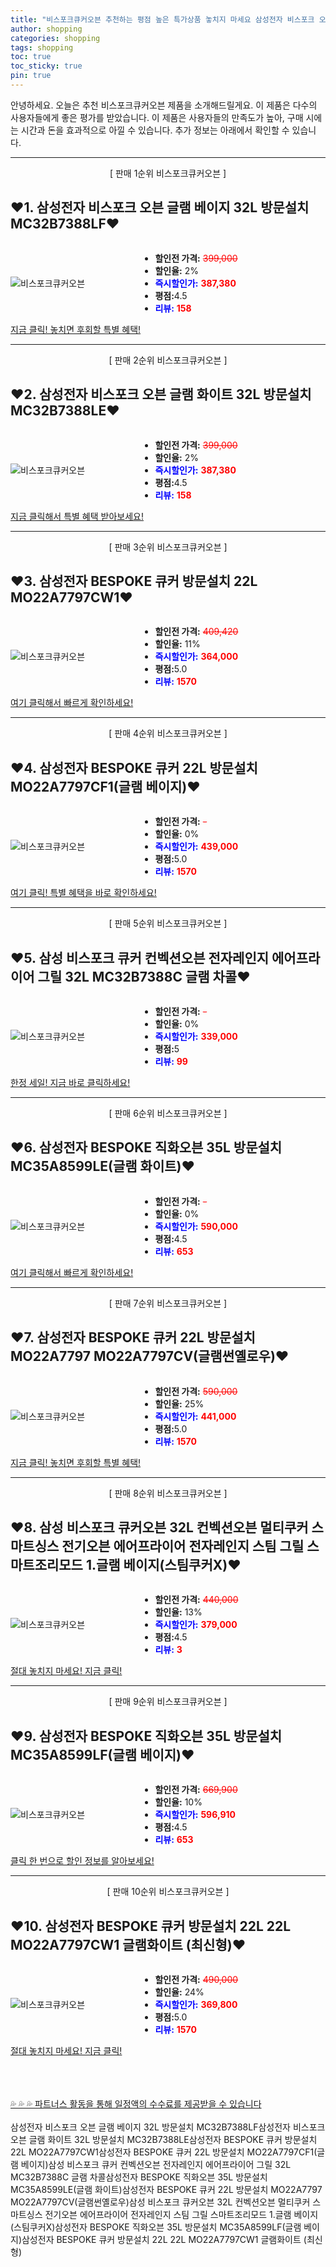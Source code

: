 ```yaml
---
title: "비스포크큐커오븐 추천하는 평점 높은 특가상품 놓치지 마세요 삼성전자 비스포크 오븐 글램 베이지"
author: shopping
categories: shopping
tags: shopping
toc: true
toc_sticky: true
pin: true
---
```

안녕하세요. 오늘은 추천 비스포크큐커오븐 제품을 소개해드릴게요. 이 제품은 다수의 사용자들에게 좋은 평가를 받았습니다. 이 제품은 사용자들의 만족도가 높아, 구매 시에는 시간과 돈을 효과적으로 아낄 수 있습니다. 추가 정보는 아래에서 확인할 수 있습니다.

---
<p class="toplist" style="margin: 0 auto; display: block; width: fit-content;">[ 판매 1순위 비스포크큐커오븐 ]</p>

<h2><strong>❤️1. 삼성전자 비스포크 오븐 글램 베이지 32L 방문설치 MC32B7388LF❤️</strong></h2>

<div style="display: flex; align-items: center;">
    <div style="flex: 0.4;">
        <img src="https://thumbnail7.coupangcdn.com/thumbnails/remote/230x230ex/image/rs_quotation_api/ybu6dgn8/f9bd79d13db54885b24d02c0212030bd.jpg" alt="비스포크큐커오븐" style="max-width: 100%;">
    </div>
    <div style="flex: 0.6; margin-left: 10px;">
        <ul>
            <li><strong>할인전 가격:</strong> <del style="color: red;">399,000</del></li>
            <li><strong>할인율:</strong> 2%</li>
            <li><span style='color:blue'><strong>즉시할인가:</strong></span> <span style='color:red'><strong>387,380</strong></span></li>
            <li><strong>평점:</strong>4.5</li>
            <li><span style='color:blue'><strong>리뷰:</strong></span> <span style='color:red'><strong>158</strong></span></li>
        </ul>
    </div>
</div>
<div class="center">
    <a href="https://William4Davisa.github.io?lptag=AF9450613&subid=githubio&pageKey=6741295299&traceid=V0-153&itemId=15737588588&vendorItemId=82951507390" class="myButton">
        지금 클릭! 놓치면 후회할 특별 혜택!
    </a>
</div>


---
<p class="toplist" style="margin: 0 auto; display: block; width: fit-content;">[ 판매 2순위 비스포크큐커오븐 ]</p>

<h2><strong>❤️2. 삼성전자 비스포크 오븐 글램 화이트 32L 방문설치 MC32B7388LE❤️</strong></h2>

<div style="display: flex; align-items: center;">
    <div style="flex: 0.4;">
        <img src="https://thumbnail10.coupangcdn.com/thumbnails/remote/230x230ex/image/rs_quotation_api/ckzmrear/f628986eb3a04d00a8d8342401ca78eb.jpg" alt="비스포크큐커오븐" style="max-width: 100%;">
    </div>
    <div style="flex: 0.6; margin-left: 10px;">
        <ul>
            <li><strong>할인전 가격:</strong> <del style="color: red;">399,000</del></li>
            <li><strong>할인율:</strong> 2%</li>
            <li><span style='color:blue'><strong>즉시할인가:</strong></span> <span style='color:red'><strong>387,380</strong></span></li>
            <li><strong>평점:</strong>4.5</li>
            <li><span style='color:blue'><strong>리뷰:</strong></span> <span style='color:red'><strong>158</strong></span></li>
        </ul>
    </div>
</div>
<div class="center">
    <a href="https://William4Davisa.github.io?lptag=AF9450613&subid=githubio&pageKey=6741295299&traceid=V0-153&itemId=15737588319&vendorItemId=82951507168" class="myButton">
        지금 클릭해서 특별 혜택 받아보세요!
    </a>
</div>


---
<p class="toplist" style="margin: 0 auto; display: block; width: fit-content;">[ 판매 3순위 비스포크큐커오븐 ]</p>

<h2><strong>❤️3. 삼성전자 BESPOKE 큐커 방문설치 22L MO22A7797CW1❤️</strong></h2>

<div style="display: flex; align-items: center;">
    <div style="flex: 0.4;">
        <img src="https://thumbnail7.coupangcdn.com/thumbnails/remote/230x230ex/image/retail/images/229687010697849-f504cf9a-b363-4a53-9980-b975e6a4058f.png" alt="비스포크큐커오븐" style="max-width: 100%;">
    </div>
    <div style="flex: 0.6; margin-left: 10px;">
        <ul>
            <li><strong>할인전 가격:</strong> <del style="color: red;">409,420</del></li>
            <li><strong>할인율:</strong> 11%</li>
            <li><span style='color:blue'><strong>즉시할인가:</strong></span> <span style='color:red'><strong>364,000</strong></span></li>
            <li><strong>평점:</strong>5.0</li>
            <li><span style='color:blue'><strong>리뷰:</strong></span> <span style='color:red'><strong>1570</strong></span></li>
        </ul>
    </div>
</div>
<div class="center">
    <a href="https://William4Davisa.github.io?lptag=AF9450613&subid=githubio&pageKey=7164430460&traceid=V0-153&itemId=14912526841&vendorItemId=82151158193" class="myButton">
        여기 클릭해서 빠르게 확인하세요!
    </a>
</div>


---
<p class="toplist" style="margin: 0 auto; display: block; width: fit-content;">[ 판매 4순위 비스포크큐커오븐 ]</p>

<h2><strong>❤️4. 삼성전자 BESPOKE 큐커 22L 방문설치 MO22A7797CF1(글램 베이지)❤️</strong></h2>

<div style="display: flex; align-items: center;">
    <div style="flex: 0.4;">
        <img src="https://thumbnail8.coupangcdn.com/thumbnails/remote/230x230ex/image/vendor_inventory/f82b/485b6d71b49e3c140e5bf5b420a6b0a6d42bcfcb9188d543e7bbf0989bd6.png" alt="비스포크큐커오븐" style="max-width: 100%;">
    </div>
    <div style="flex: 0.6; margin-left: 10px;">
        <ul>
            <li><strong>할인전 가격:</strong> <del style="color: red;">-</del></li>
            <li><strong>할인율:</strong> 0%</li>
            <li><span style='color:blue'><strong>즉시할인가:</strong></span> <span style='color:red'><strong>439,000</strong></span></li>
            <li><strong>평점:</strong>5.0</li>
            <li><span style='color:blue'><strong>리뷰:</strong></span> <span style='color:red'><strong>1570</strong></span></li>
        </ul>
    </div>
</div>
<div class="center">
    <a href="https://William4Davisa.github.io?lptag=AF9450613&subid=githubio&pageKey=7164430460&traceid=V0-153&itemId=18036656526&vendorItemId=90776900701" class="myButton">
        여기 클릭! 특별 혜택을 바로 확인하세요!
    </a>
</div>


---
<p class="toplist" style="margin: 0 auto; display: block; width: fit-content;">[ 판매 5순위 비스포크큐커오븐 ]</p>

<h2><strong>❤️5. 삼성 비스포크 큐커 컨벡션오븐 전자레인지 에어프라이어 그릴 32L MC32B7388C 글램 차콜❤️</strong></h2>

<div style="display: flex; align-items: center;">
    <div style="flex: 0.4;">
        <img src="https://thumbnail10.coupangcdn.com/thumbnails/remote/230x230ex/image/vendor_inventory/a4ae/ed375a0f673a3f5db2d4951b8003ae4046632b2d9e632ddd51eb05869b9a.png" alt="비스포크큐커오븐" style="max-width: 100%;">
    </div>
    <div style="flex: 0.6; margin-left: 10px;">
        <ul>
            <li><strong>할인전 가격:</strong> <del style="color: red;">-</del></li>
            <li><strong>할인율:</strong> 0%</li>
            <li><span style='color:blue'><strong>즉시할인가:</strong></span> <span style='color:red'><strong>339,000</strong></span></li>
            <li><strong>평점:</strong>5</li>
            <li><span style='color:blue'><strong>리뷰:</strong></span> <span style='color:red'><strong>99</strong></span></li>
        </ul>
    </div>
</div>
<div class="center">
    <a href="https://William4Davisa.github.io?lptag=AF9450613&subid=githubio&pageKey=8211314924&traceid=V0-153&itemId=23570588128&vendorItemId=90596536075" class="myButton">
        한정 세일! 지금 바로 클릭하세요!
    </a>
</div>


---
<p class="toplist" style="margin: 0 auto; display: block; width: fit-content;">[ 판매 6순위 비스포크큐커오븐 ]</p>

<h2><strong>❤️6. 삼성전자 BESPOKE 직화오븐 35L 방문설치 MC35A8599LE(글램 화이트)❤️</strong></h2>

<div style="display: flex; align-items: center;">
    <div style="flex: 0.4;">
        <img src="https://thumbnail9.coupangcdn.com/thumbnails/remote/230x230ex/image/vendor_inventory/efbd/0b127a4007fa4c57317d18104bcb8b4922487cb68176bb5e1a77e93883d5.jpeg" alt="비스포크큐커오븐" style="max-width: 100%;">
    </div>
    <div style="flex: 0.6; margin-left: 10px;">
        <ul>
            <li><strong>할인전 가격:</strong> <del style="color: red;">-</del></li>
            <li><strong>할인율:</strong> 0%</li>
            <li><span style='color:blue'><strong>즉시할인가:</strong></span> <span style='color:red'><strong>590,000</strong></span></li>
            <li><strong>평점:</strong>4.5</li>
            <li><span style='color:blue'><strong>리뷰:</strong></span> <span style='color:red'><strong>653</strong></span></li>
        </ul>
    </div>
</div>
<div class="center">
    <a href="https://William4Davisa.github.io?lptag=AF9450613&subid=githubio&pageKey=6130857960&traceid=V0-153&itemId=11690457277&vendorItemId=86716350869" class="myButton">
        여기 클릭해서 빠르게 확인하세요!
    </a>
</div>


---
<p class="toplist" style="margin: 0 auto; display: block; width: fit-content;">[ 판매 7순위 비스포크큐커오븐 ]</p>

<h2><strong>❤️7. 삼성전자 BESPOKE 큐커 22L 방문설치 MO22A7797 MO22A7797CV(글램썬옐로우)❤️</strong></h2>

<div style="display: flex; align-items: center;">
    <div style="flex: 0.4;">
        <img src="https://thumbnail7.coupangcdn.com/thumbnails/remote/230x230ex/image/vendor_inventory/8308/bf507e597f0b2d618208817365984607f16a8539a43f610bf5f342b88c65.jpg" alt="비스포크큐커오븐" style="max-width: 100%;">
    </div>
    <div style="flex: 0.6; margin-left: 10px;">
        <ul>
            <li><strong>할인전 가격:</strong> <del style="color: red;">590,000</del></li>
            <li><strong>할인율:</strong> 25%</li>
            <li><span style='color:blue'><strong>즉시할인가:</strong></span> <span style='color:red'><strong>441,000</strong></span></li>
            <li><strong>평점:</strong>5.0</li>
            <li><span style='color:blue'><strong>리뷰:</strong></span> <span style='color:red'><strong>1570</strong></span></li>
        </ul>
    </div>
</div>
<div class="center">
    <a href="https://William4Davisa.github.io?lptag=AF9450613&subid=githubio&pageKey=7164430460&traceid=V0-153&itemId=16919419382&vendorItemId=87135058272" class="myButton">
        지금 클릭! 놓치면 후회할 특별 혜택!
    </a>
</div>


---
<p class="toplist" style="margin: 0 auto; display: block; width: fit-content;">[ 판매 8순위 비스포크큐커오븐 ]</p>

<h2><strong>❤️8. 삼성 비스포크 큐커오븐 32L 컨벡션오븐 멀티쿠커 스마트싱스 전기오븐 에어프라이어 전자레인지 스팀 그릴 스마트조리모드 1.글램 베이지(스팀쿠커X)❤️</strong></h2>

<div style="display: flex; align-items: center;">
    <div style="flex: 0.4;">
        <img src="https://thumbnail6.coupangcdn.com/thumbnails/remote/230x230ex/image/vendor_inventory/ecac/f6b40615a82612f62b784036913a8bb630f822c7db3246aee15e0c69f68e.jpg" alt="비스포크큐커오븐" style="max-width: 100%;">
    </div>
    <div style="flex: 0.6; margin-left: 10px;">
        <ul>
            <li><strong>할인전 가격:</strong> <del style="color: red;">440,000</del></li>
            <li><strong>할인율:</strong> 13%</li>
            <li><span style='color:blue'><strong>즉시할인가:</strong></span> <span style='color:red'><strong>379,000</strong></span></li>
            <li><strong>평점:</strong>4.5</li>
            <li><span style='color:blue'><strong>리뷰:</strong></span> <span style='color:red'><strong>3</strong></span></li>
        </ul>
    </div>
</div>
<div class="center">
    <a href="https://William4Davisa.github.io?lptag=AF9450613&subid=githubio&pageKey=7576623303&traceid=V0-153&itemId=19992016396&vendorItemId=82949229219" class="myButton">
        절대 놓치지 마세요! 지금 클릭!
    </a>
</div>


---
<p class="toplist" style="margin: 0 auto; display: block; width: fit-content;">[ 판매 9순위 비스포크큐커오븐 ]</p>

<h2><strong>❤️9. 삼성전자 BESPOKE 직화오븐 35L 방문설치 MC35A8599LF(글램 베이지)❤️</strong></h2>

<div style="display: flex; align-items: center;">
    <div style="flex: 0.4;">
        <img src="https://thumbnail8.coupangcdn.com/thumbnails/remote/230x230ex/image/vendor_inventory/17f5/6432d2980c7379e85bd7da4b93f825f64e9cfe7f6e3877788d9cb8a967f2.jpg" alt="비스포크큐커오븐" style="max-width: 100%;">
    </div>
    <div style="flex: 0.6; margin-left: 10px;">
        <ul>
            <li><strong>할인전 가격:</strong> <del style="color: red;">669,900</del></li>
            <li><strong>할인율:</strong> 10%</li>
            <li><span style='color:blue'><strong>즉시할인가:</strong></span> <span style='color:red'><strong>596,910</strong></span></li>
            <li><strong>평점:</strong>4.5</li>
            <li><span style='color:blue'><strong>리뷰:</strong></span> <span style='color:red'><strong>653</strong></span></li>
        </ul>
    </div>
</div>
<div class="center">
    <a href="https://William4Davisa.github.io?lptag=AF9450613&subid=githubio&pageKey=6130857960&traceid=V0-153&itemId=11690457282&vendorItemId=88506846441" class="myButton">
        클릭 한 번으로 할인 정보를 알아보세요!
    </a>
</div>


---
<p class="toplist" style="margin: 0 auto; display: block; width: fit-content;">[ 판매 10순위 비스포크큐커오븐 ]</p>

<h2><strong>❤️10. 삼성전자 BESPOKE 큐커 방문설치 22L 22L MO22A7797CW1 글램화이트 (최신형)❤️</strong></h2>

<div style="display: flex; align-items: center;">
    <div style="flex: 0.4;">
        <img src="https://thumbnail9.coupangcdn.com/thumbnails/remote/230x230ex/image/vendor_inventory/2774/1946fa149aff6b382c7955c7634b249b1ab5f200dd661b2f086f30786155.jpg" alt="비스포크큐커오븐" style="max-width: 100%;">
    </div>
    <div style="flex: 0.6; margin-left: 10px;">
        <ul>
            <li><strong>할인전 가격:</strong> <del style="color: red;">490,000</del></li>
            <li><strong>할인율:</strong> 24%</li>
            <li><span style='color:blue'><strong>즉시할인가:</strong></span> <span style='color:red'><strong>369,800</strong></span></li>
            <li><strong>평점:</strong>5.0</li>
            <li><span style='color:blue'><strong>리뷰:</strong></span> <span style='color:red'><strong>1570</strong></span></li>
        </ul>
    </div>
</div>
<div class="center">
    <a href="https://William4Davisa.github.io?lptag=AF9450613&subid=githubio&pageKey=7164430460&traceid=V0-153&itemId=23359295589&vendorItemId=90389808231" class="myButton">
        절대 놓치지 마세요! 지금 클릭!
    </a>
</div>

<br><br><br>[💦 💦 💦 파트너스 활동을 통해 일정액의 수수료를 제공받을 수 있습니다](https://link.coupang.com/a/bcpT2c)<br><br>삼성전자 비스포크 오븐 글램 베이지 32L 방문설치 MC32B7388LF삼성전자 비스포크 오븐 글램 화이트 32L 방문설치 MC32B7388LE삼성전자 BESPOKE 큐커 방문설치 22L MO22A7797CW1삼성전자 BESPOKE 큐커 22L 방문설치 MO22A7797CF1(글램 베이지)삼성 비스포크 큐커 컨벡션오븐 전자레인지 에어프라이어 그릴 32L MC32B7388C 글램 차콜삼성전자 BESPOKE 직화오븐 35L 방문설치 MC35A8599LE(글램 화이트)삼성전자 BESPOKE 큐커 22L 방문설치 MO22A7797 MO22A7797CV(글램썬옐로우)삼성 비스포크 큐커오븐 32L 컨벡션오븐 멀티쿠커 스마트싱스 전기오븐 에어프라이어 전자레인지 스팀 그릴 스마트조리모드 1.글램 베이지(스팀쿠커X)삼성전자 BESPOKE 직화오븐 35L 방문설치 MC35A8599LF(글램 베이지)삼성전자 BESPOKE 큐커 방문설치 22L 22L MO22A7797CW1 글램화이트 (최신형)